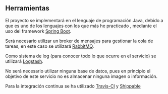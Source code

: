 ## Herramientas

El proyecto se implementará en el lenguaje de programación Java, debido a que es uno de los lenguajes con los que más he practicado , mediante el uso del framework [Spring Boot](https://spring.io/projects/spring-boot).

Será necesario utilizar un broker de mensajes para gestionar la cola de tareas, en este caso se utilizará [RabbitMQ](https://www.rabbitmq.com/).

Como sistema de log (para conocer todo lo que ocurre en el servicio) se utilizará [Logstash](https://www.elastic.co/products/logstash).

No será necesario utilizar ninguna base de datos, pues en principio el objetivo de este servicio no es almacenar ninguna imagen o información.

Para la integración continua se ha utilizado [Travis-CI](https://travis-ci.org/) y [Shippable](https://app.shippable.com/)
